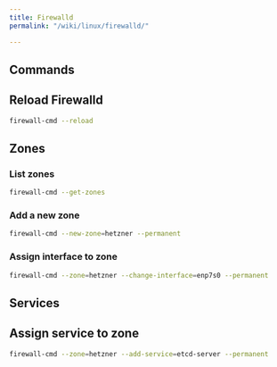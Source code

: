 ```yaml
---
title: Firewalld
permalink: "/wiki/linux/firewalld/"

---
```

## Commands

## Reload Firewalld

```bash
firewall-cmd --reload
```

## Zones

### List zones

```bash
firewall-cmd --get-zones
```

### Add a new zone

```bash
firewall-cmd --new-zone=hetzner --permanent
```

### Assign interface to zone

```bash
firewall-cmd --zone=hetzner --change-interface=enp7s0 --permanent
```

## Services

## Assign service to zone

```bash
firewall-cmd --zone=hetzner --add-service=etcd-server --permanent
```